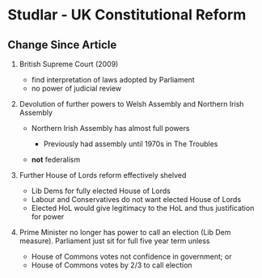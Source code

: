 Studlar - UK Constitutional Reform
==================================

Change Since Article
--------------------

1.  British Supreme Court (2009)
    -   find interpretation of laws adopted by Parliament
    -   no power of judicial review

2.  Devolution of further powers to Welsh Assembly and Northern Irish
    Assembly
    -   Northern Irish Assembly has almost full powers
        -   Previously had assembly until 1970s in The Troubles

    -   **not** federalism

3.  Further House of Lords reform effectively shelved
    -   Lib Dems for fully elected House of Lords
    -   Labour and Conservatives do not want elected House of Lords
    -   Elected HoL would give legitimacy to the HoL and thus
        justification for power

4.  Prime Minister no longer has power to call an election (Lib Dem
    measure). Parliament just sit for full five year term unless
    -   House of Commons votes not confidence in government; or
    -   House of Commons votes by 2/3 to call election


